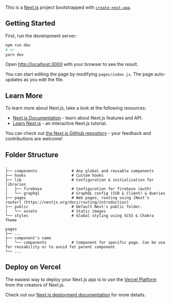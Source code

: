 This is a [Next.js](https://nextjs.org/) project bootstrapped with [`create-next-app`](https://github.com/vercel/next.js/tree/canary/packages/create-next-app).

## Getting Started

First, run the development server:

```bash
npm run dev
# or
yarn dev
```

Open [http://localhost:3000](http://localhost:3000) with your browser to see the result.

You can start editing the page by modifying `pages/index.js`. The page auto-updates as you edit the file.

## Learn More

To learn more about Next.js, take a look at the following resources:

- [Next.js Documentation](https://nextjs.org/docs) - learn about Next.js features and API.
- [Learn Next.js](https://nextjs.org/learn) - an interactive Next.js tutorial.

You can check out [the Next.js GitHub repository](https://github.com/vercel/next.js/) - your feedback and contributions are welcome!

## Folder Structure
```
.
├── components               # Any global and reusable components
├── hooks                    # Custom hooks
├── lib                      # Configuration & initialization for libraries
│   ├── firebase             # Configuration for firebase (auth)
│   └── graphql              # GraphQL config (SSR & Client) & Queries
├── pages                    # Web pages, routing using [Next's router] (https://nextjs.org/docs/routing/introduction)
├── public                   # Default Next's public folder.
│   └── assets               # Static images
└── styles                   # Global styling using SCSS & Chakra Theme

pages
├── ...
├── component's name
│   └── components           # Component for specific page. Can be use for reusability or to avoid fat parent component
└── ...
```

## Deploy on Vercel

The easiest way to deploy your Next.js app is to use the [Vercel Platform](https://vercel.com/import?utm_medium=default-template&filter=next.js&utm_source=create-next-app&utm_campaign=create-next-app-readme) from the creators of Next.js.

Check out our [Next.js deployment documentation](https://nextjs.org/docs/deployment) for more details.

